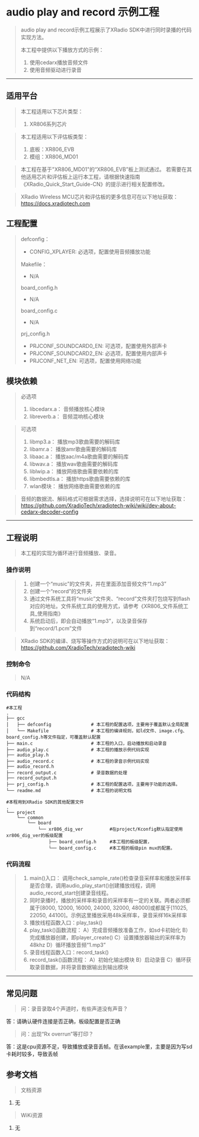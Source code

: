 # audio play and record 示例工程

> audio play and record示例工程展示了XRadio SDK中进行同时录播的代码实现方法。
>
> 本工程中提供以下播放方式的示例：
> 1. 使用cedarx播放音频文件
> 2. 使用音频驱动进行录音

---

## 适用平台

> 本工程适用以下芯片类型：
>
> 1. XR806系列芯片

> 本工程适用以下评估板类型：
> 1. 底板：XR806_EVB
> 2. 模组：XR806_MD01

> 本工程在基于"XR806_MD01"的“XR806_EVB”板上测试通过。
> 若需要在其他适用芯片和评估板上运行本工程，请根据快速指南《XRadio_Quick_Start_Guide-CN》的提示进行相关配置修改。

> XRadio Wireless MCU芯片和评估板的更多信息可在以下地址获取：
> https://docs.xradiotech.com

## 工程配置

> defconfig：
> * CONFIG_XPLAYER: 必选项，配置使用音频播放功能
>
> Makefile：
> * N/A
>
> board_config.h
> * N/A
>
> board_config.c
> * N/A
>
> prj_config.h
> * PRJCONF_SOUNDCARD0_EN: 可选项，配置使用外部声卡
> * PRJCONF_SOUNDCARD2_EN: 必选项，配置使用内部声卡
> * PRJCONF_NET_EN: 可选项，配置使用网络功能

## 模块依赖

> 必选项
> 1. libcedarx.a： 音频播放核心模块
> 2. libreverb.a： 音频混响核心模块

> 可选项
> 1. libmp3.a： 播放mp3歌曲需要的解码库
> 2. libamr.a： 播放amr歌曲需要的解码库
> 3. libaac.a： 播放aac/m4a歌曲需要的解码库
> 4. libwav.a： 播放wav歌曲需要的解码库
> 5. liblwip.a： 播放网络歌曲需要依赖的库
> 6. libmbedtls.a： 播放https歌曲需要依赖的库
> 7. wlan模块： 播放网络歌曲需要依赖的库

> 音频的数据流、解码格式可根据需求选择，选择说明可在以下地址获取：
> https://github.com/XradioTech/xradiotech-wiki/wiki/dev-about-cedarx-decoder-config

---

## 工程说明

> 本工程的实现为循环进行音频播放、录音。

### 操作说明

> 1. 创建一个“music”的文件夹，并在里面添加音频文件“1.mp3”
> 2. 创建一个“record”的文件夹
> 3. 通过文件系统工具将“music”文件夹、“record”文件夹打包烧写到flash对应的地址。文件系统工具的使用方式，请参考《XR806_文件系统工具_使用指南》
> 4. 系统启动后，即会自动播放“1.mp3”，以及录音保存到“record/1.pcm”文件

> XRadio SDK的编译、烧写等操作方式的说明可在以下地址获取：
> https://github.com/XradioTech/xradiotech-wiki

### 控制命令

> N/A

### 代码结构
```
#本工程
.
├── gcc
│   ├── defconfig               # 本工程的配置选项，主要用于覆盖默认全局配置
│   └── Makefile                # 本工程的编译规则，如ld文件、image.cfg、board_config.h等文件指定，可覆盖默认配置
├── main.c                      # 本工程的入口，启动播放和启动录音
├── audio_play.c                # 本工程的播放示例代码实现
├── audio_play.h
├── audio_record.c              # 本工程的录音示例代码实现
├── audio_record.h
├── record_output.c             # 录音数据的处理
├── record_output.h
├── prj_config.h                # 本工程的配置选项，主要用于功能的选择。
└── readme.md                   # 本工程的说明文档

#本程用到XRadio SDK的其他配置文件
.
└── project
    └── common
        └── board
            └── xr806_dig_ver          #在project/Kconfig默认指定使用xr806_dig_ver的板级配置
                ├── board_config.h     #本工程的板级配置，
                └── board_config.c     #本工程的板级pin mux的配置。
```
### 代码流程

> 1. main()入口： 调用check_sample_rate()检查录音采样率和播放采样率是否合理，调用audio_play_start()创建播放线程，调用audio_record_start创建录音线程。
> 2. 同时录播时，播放的采样率和录音的采样率有一定的关联。两者必须都属于[8000, 12000, 16000, 24000, 32000, 48000]或都属于[11025, 22050, 44100]。示例这里播放采用48k采样率，录音采样16k采样率
> 3. 播放线程函数入口：play_task()
> 4. play_task()函数流程：
>   A）完成音频播放准备工作，如sd卡初始化
>   B）完成播放器创建，即player_create()
>   C）设置播放器输出的采样率为48khz
>   D）循环播放音频“1.mp3”
> 5. 录音线程函数入口：record_task()
> 6. record_task()函数流程：
>   A）初始化输出模块
>   B）启动录音
>   C）循环获取录音数据，并将录音数据输出到输出模块

---



## 常见问题

> 问：录音录取4个声道时，有些声道没有声音？

答：请确认硬件连接是否正确，板级配置是否正确

> 问：出现“Rx overrun”等打印？

答：这是cpu资源不足，导致播放或录音丢帧。在该example里，主要是因为写sd卡耗时较多，导致丢帧

## 参考文档

> 文档资源

1. 无

> WiKi资源

1. 无
